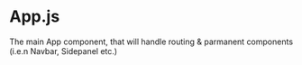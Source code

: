 # App.js
The main App component, that will handle routing & parmanent components (i.e.n Navbar, Sidepanel etc.)